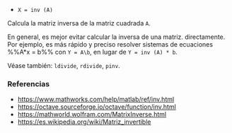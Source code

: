 * `X = inv (A)`

Calcula la matriz inversa de la matriz cuadrada `A`.

En general, es mejor evitar calcular la inversa de una matriz.
directamente. Por ejemplo, es más rápido y preciso resolver
sistemas de ecuaciones %%A*x = b%% con `Y = A\b`, en lugar de
`Y = inv (A) * b`.

Véase también: `ldivide`, `rdivide`, `pinv`.

### Referencias

* https://www.mathworks.com/help/matlab/ref/inv.html
* https://octave.sourceforge.io/octave/function/inv.html
* https://mathworld.wolfram.com/MatrixInverse.html
* https://es.wikipedia.org/wiki/Matriz_invertible
